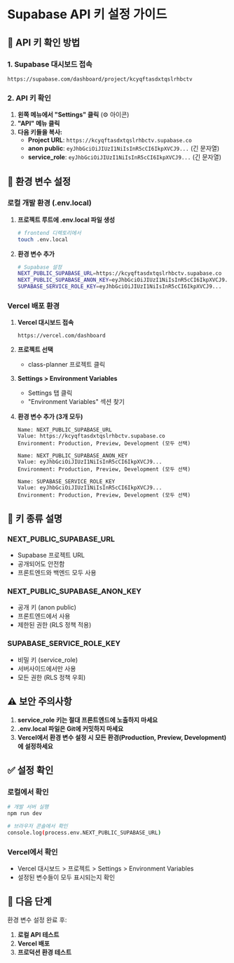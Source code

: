 # Supabase API 키 설정 가이드

## 🔑 API 키 확인 방법

### 1. Supabase 대시보드 접속

```
https://supabase.com/dashboard/project/kcyqftasdxtqslrhbctv
```

### 2. API 키 확인

1. **왼쪽 메뉴에서 "Settings" 클릭** (⚙️ 아이콘)
2. **"API" 메뉴 클릭**
3. **다음 키들을 복사:**
   - **Project URL**: `https://kcyqftasdxtqslrhbctv.supabase.co`
   - **anon public**: `eyJhbGciOiJIUzI1NiIsInR5cCI6IkpXVCJ9...` (긴 문자열)
   - **service_role**: `eyJhbGciOiJIUzI1NiIsInR5cCI6IkpXVCJ9...` (긴 문자열)

## 📁 환경 변수 설정

### 로컬 개발 환경 (.env.local)

1. **프로젝트 루트에 .env.local 파일 생성**

   ```bash
   # frontend 디렉토리에서
   touch .env.local
   ```

2. **환경 변수 추가**
   ```bash
   # Supabase 설정
   NEXT_PUBLIC_SUPABASE_URL=https://kcyqftasdxtqslrhbctv.supabase.co
   NEXT_PUBLIC_SUPABASE_ANON_KEY=eyJhbGciOiJIUzI1NiIsInR5cCI6IkpXVCJ9...
   SUPABASE_SERVICE_ROLE_KEY=eyJhbGciOiJIUzI1NiIsInR5cCI6IkpXVCJ9...
   ```

### Vercel 배포 환경

1. **Vercel 대시보드 접속**

   ```
   https://vercel.com/dashboard
   ```

2. **프로젝트 선택**
   - class-planner 프로젝트 클릭

3. **Settings > Environment Variables**
   - Settings 탭 클릭
   - "Environment Variables" 섹션 찾기

4. **환경 변수 추가 (3개 모두)**

   ```
   Name: NEXT_PUBLIC_SUPABASE_URL
   Value: https://kcyqftasdxtqslrhbctv.supabase.co
   Environment: Production, Preview, Development (모두 선택)
   ```

   ```
   Name: NEXT_PUBLIC_SUPABASE_ANON_KEY
   Value: eyJhbGciOiJIUzI1NiIsInR5cCI6IkpXVCJ9...
   Environment: Production, Preview, Development (모두 선택)
   ```

   ```
   Name: SUPABASE_SERVICE_ROLE_KEY
   Value: eyJhbGciOiJIUzI1NiIsInR5cCI6IkpXVCJ9...
   Environment: Production, Preview, Development (모두 선택)
   ```

## 🔐 키 종류 설명

### **NEXT_PUBLIC_SUPABASE_URL**

- Supabase 프로젝트 URL
- 공개되어도 안전함
- 프론트엔드와 백엔드 모두 사용

### **NEXT_PUBLIC_SUPABASE_ANON_KEY**

- 공개 키 (anon public)
- 프론트엔드에서 사용
- 제한된 권한 (RLS 정책 적용)

### **SUPABASE_SERVICE_ROLE_KEY**

- 비밀 키 (service_role)
- 서버사이드에서만 사용
- 모든 권한 (RLS 정책 우회)

## ⚠️ 보안 주의사항

1. **service_role 키는 절대 프론트엔드에 노출하지 마세요**
2. **.env.local 파일은 Git에 커밋하지 마세요**
3. **Vercel에서 환경 변수 설정 시 모든 환경(Production, Preview, Development)에 설정하세요**

## ✅ 설정 확인

### 로컬에서 확인

```bash
# 개발 서버 실행
npm run dev

# 브라우저 콘솔에서 확인
console.log(process.env.NEXT_PUBLIC_SUPABASE_URL)
```

### Vercel에서 확인

- Vercel 대시보드 > 프로젝트 > Settings > Environment Variables
- 설정된 변수들이 모두 표시되는지 확인

## 🚀 다음 단계

환경 변수 설정 완료 후:

1. **로컬 API 테스트**
2. **Vercel 배포**
3. **프로덕션 환경 테스트**
